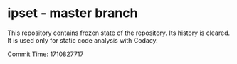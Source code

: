 # ipset - master branch

This repository contains frozen state of the repository.
Its history is cleared. It is used only for static code
analysis with Codacy.

Commit Time: 1710827717